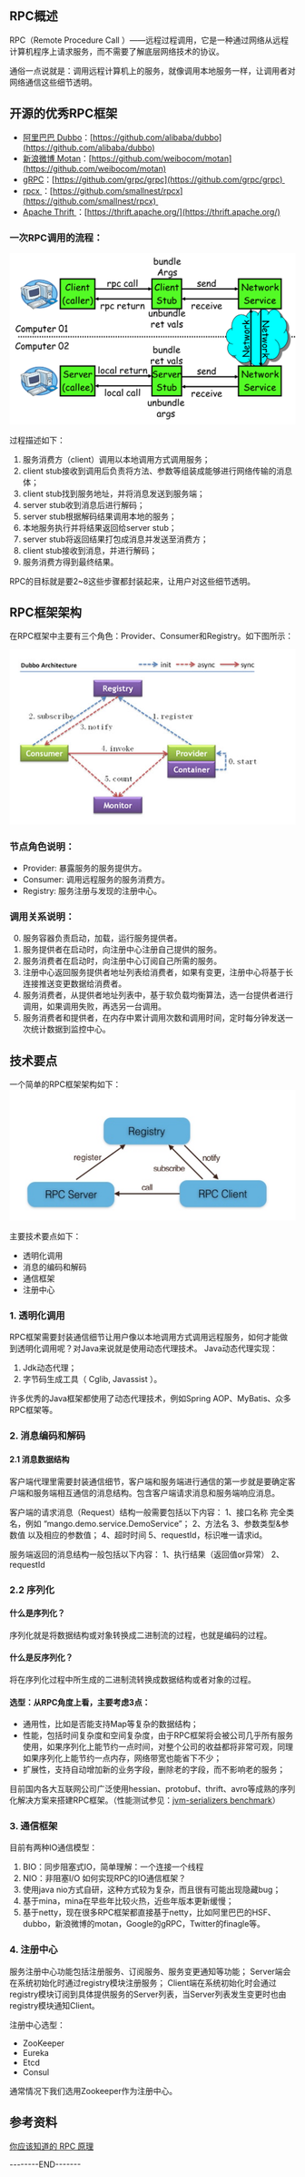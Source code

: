 ## RPC概述
RPC（Remote Procedure Call ）——远程过程调用，它是一种通过网络从远程计算机程序上请求服务，而不需要了解底层网络技术的协议。

通俗一点说就是：调用远程计算机上的服务，就像调用本地服务一样，让调用者对网络通信这些细节透明。

## 开源的优秀RPC框架
* [阿里巴巴 Dubbo](https://github.com/alibaba/dubbo)：[https://github.com/alibaba/dubbo](https://github.com/alibaba/dubbo)
* [新浪微博 Motan](https://github.com/weibocom/motan)：[https://github.com/weibocom/motan](https://github.com/weibocom/motan)
* [gRPC](https://github.com/grpc/grpc)：[https://github.com/grpc/grpc](https://github.com/grpc/grpc) 
* [rpcx ](https://github.com/smallnest/rpcx)：[https://github.com/smallnest/rpcx](https://github.com/smallnest/rpcx) 
* [Apache Thrift ](https://thrift.apache.org/)：[https://thrift.apache.org/](https://thrift.apache.org/)

### 一次RPC调用的流程：
![rpc_procedure](media/rpc_procedure.png)

过程描述如下：
1. 服务消费方（client）调用以本地调用方式调用服务；
2. client stub接收到调用后负责将方法、参数等组装成能够进行网络传输的消息体；
3. client stub找到服务地址，并将消息发送到服务端；
4. server stub收到消息后进行解码；
5. server stub根据解码结果调用本地的服务；
6. 本地服务执行并将结果返回给server stub；
7. server stub将返回结果打包成消息并发送至消费方；
8. client stub接收到消息，并进行解码；
9. 服务消费方得到最终结果。

RPC的目标就是要2~8这些步骤都封装起来，让用户对这些细节透明。

## RPC框架架构
在RPC框架中主要有三个角色：Provider、Consumer和Registry。如下图所示：

![dubbo-architecture](media/dubbo-architecture.png)


### 节点角色说明：
* Provider: 暴露服务的服务提供方。
* Consumer: 调用远程服务的服务消费方。
* Registry: 服务注册与发现的注册中心。

### 调用关系说明：
0. 服务容器负责启动，加载，运行服务提供者。
1. 服务提供者在启动时，向注册中心注册自己提供的服务。
2. 服务消费者在启动时，向注册中心订阅自己所需的服务。
3. 注册中心返回服务提供者地址列表给消费者，如果有变更，注册中心将基于长连接推送变更数据给消费者。
4. 服务消费者，从提供者地址列表中，基于软负载均衡算法，选一台提供者进行调用，如果调用失败，再选另一台调用。
5. 服务消费者和提供者，在内存中累计调用次数和调用时间，定时每分钟发送一次统计数据到监控中心。

## 技术要点
一个简单的RPC框架架构如下：
<br>
![rpc_architecture](media/rpc_architecture.png)

主要技术要点如下：
* 透明化调用
* 消息的编码和解码
* 通信框架
* 注册中心

### 1. 透明化调用
RPC框架需要封装通信细节让用户像以本地调用方式调用远程服务，如何才能做到透明化调用呢？对Java来说就是使用动态代理技术。
Java动态代理实现：
1. Jdk动态代理；
2. 字节码生成工具（ Cglib, Javassist ）。

许多优秀的Java框架都使用了动态代理技术，例如Spring AOP、MyBatis、众多RPC框架等。

### 2. 消息编码和解码
#### 2.1 消息数据结构
客户端代理里需要封装通信细节，客户端和服务端进行通信的第一步就是要确定客户端和服务端相互通信的消息结构。包含客户端请求消息和服务端响应消息。

客户端的请求消息（Request）结构一般需要包括以下内容：
1、接口名称
完全类名，例如 “mango.demo.service.DemoService”；
2、方法名
3、参数类型&参数值
以及相应的参数值；
4、超时时间
5、requestId，标识唯一请求id。

服务端返回的消息结构一般包括以下内容：
1、执行结果（返回值or异常）
2、requestId

### 2.2 序列化
#### 什么是序列化？
   序列化就是将数据结构或对象转换成二进制流的过程，也就是编码的过程。
#### 什么是反序列化？
   将在序列化过程中所生成的二进制流转换成数据结构或者对象的过程。
#### 选型：从RPC角度上看，主要考虑3点：
* 通用性，比如是否能支持Map等复杂的数据结构；
* 性能，包括时间复杂度和空间复杂度，由于RPC框架将会被公司几乎所有服务使用，如果序列化上能节约一点时间，对整个公司的收益都将非常可观，同理如果序列化上能节约一点内存，网络带宽也能省下不少；
* 扩展性，支持自动增加新的业务字段，删除老的字段，而不影响老的服务；

目前国内各大互联网公司广泛使用hessian、protobuf、thrift、avro等成熟的序列化解决方案来搭建RPC框架。（性能测试参见：[jvm-serializers benchmark](https://github.com/eishay/jvm-serializers/wiki)）

### 3. 通信框架
目前有两种IO通信模型：
1. BIO：同步阻塞式IO，简单理解：一个连接一个线程
2. NIO：非阻塞I/O
如何实现RPC的IO通信框架？
1. 使用java nio方式自研，这种方式较为复杂，而且很有可能出现隐藏bug；
2. 基于mina，mina在早些年比较火热，近些年版本更新缓慢；
3. 基于netty，现在很多RPC框架都直接基于netty，比如阿里巴巴的HSF、dubbo，新浪微博的motan，Google的gRPC，Twitter的finagle等。

### 4. 注册中心
服务注册中心功能包括注册服务、订阅服务、服务变更通知等功能；
Server端会在系统初始化时通过registry模块注册服务；
Client端在系统初始化时会通过registry模块订阅到具体提供服务的Server列表，当Server列表发生变更时也由registry模块通知Client。

注册中心选型：
* ZooKeeper
* Eureka
* Etcd
* Consul

通常情况下我们选用Zookeeper作为注册中心。

## 参考资料
[你应该知道的 RPC 原理](http://blog.jobbole.com/92290/)

--------END-------
